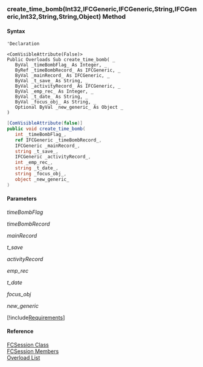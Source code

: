 ﻿### create_time_bomb(Int32,IFCGeneric,IFCGeneric,String,IFCGeneric,Int32,String,String,Object) Method

#### Syntax

```vbnet
'Declaration

<ComVisibleAttribute(False)>
Public Overloads Sub create_time_bomb( _
   ByVal _timeBombFlag_ As Integer, _
   ByRef _timeBombRecord_ As IFCGeneric, _
   ByVal _mainRecord_ As IFCGeneric, _
   ByVal _t_save_ As String, _
   ByVal _activityRecord_ As IFCGeneric, _
   ByVal _emp_rec_ As Integer, _
   ByVal _t_date_ As String, _
   ByVal _focus_obj_ As String, _
   Optional ByVal _new_generic_ As Object _
) 
```

```csharp
[ComVisibleAttribute(false)]
public void create_time_bomb( 
   int _timeBombFlag_,
   ref IFCGeneric _timeBombRecord_,
   IFCGeneric _mainRecord_,
   string _t_save_,
   IFCGeneric _activityRecord_,
   int _emp_rec_,
   string _t_date_,
   string _focus_obj_,
   object _new_generic_
)
```

#### Parameters

_timeBombFlag_

_timeBombRecord_

_mainRecord_

_t_save_

_activityRecord_

_emp_rec_

_t_date_

_focus_obj_

_new_generic_

[!include[Requirements](../partials/requirements.md)]

#### Reference

[FCSession Class](FChoice.Foundation.Clarify.Compatibility~FChoice.Foundation.Clarify.Compatibility.FCSession.md)  
[FCSession Members](FChoice.Foundation.Clarify.Compatibility~FChoice.Foundation.Clarify.Compatibility.FCSession_members.md)  
[Overload List](FChoice.Foundation.Clarify.Compatibility~FChoice.Foundation.Clarify.Compatibility.FCSession~create_time_bomb.md)